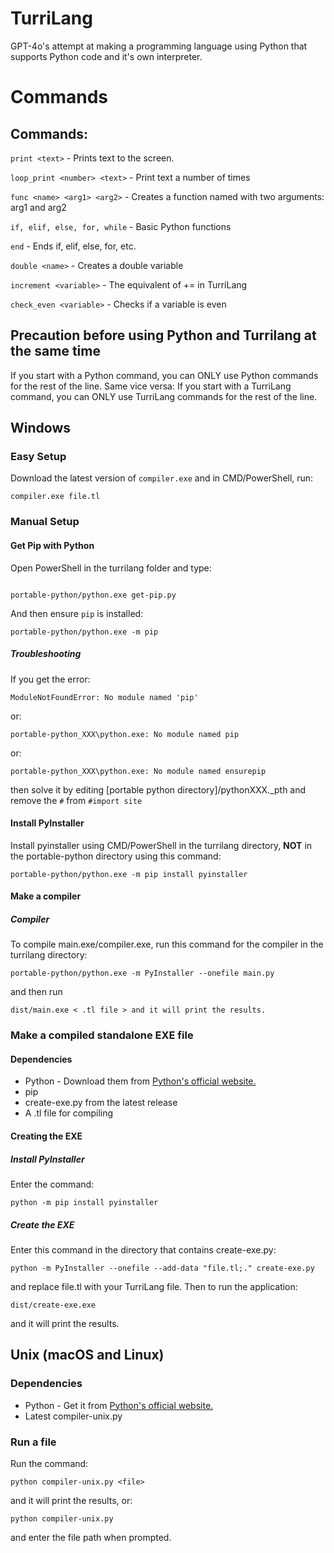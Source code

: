 # TurriLang
GPT-4o's attempt at making a programming language using Python that supports Python code and it's own interpreter.
# Commands
## Commands:

`print <text>` - Prints text to the screen.

`loop_print <number> <text>` - Print text a number of times

`func <name> <arg1> <arg2>` - Creates a function named with two arguments: arg1 and arg2

`if, elif, else, for, while` - Basic Python functions

`end` - Ends if, elif, else, for, etc.

`double <name>` - Creates a double variable

`increment <variable>` - The equivalent of += in TurriLang

`check_even <variable>` - Checks if a variable is even

## Precaution before using Python and Turrilang at the same time 
If you start with a Python command, you can ONLY use Python commands for the rest of the line.
Same vice versa: If you start with a TurriLang command, you can ONLY use TurriLang commands for the rest of the line.
## Windows
### Easy Setup
Download the latest version of `compiler.exe` and in CMD/PowerShell, run:
```
compiler.exe file.tl
```
### Manual Setup
#### Get Pip with Python
Open PowerShell in the turrilang folder and type:
```batch

portable-python/python.exe get-pip.py
```
And then ensure `pip` is installed:
```batch
portable-python/python.exe -m pip
```
##### Troubleshooting
If you get the error:
```
ModuleNotFoundError: No module named 'pip'
```
or:
```
portable-python_XXX\python.exe: No module named pip
```
or:
```
portable-python_XXX\python.exe: No module named ensurepip
```
then solve it by editing [portable python directory]/pythonXXX._pth and remove the `#` from `#import site`
#### Install PyInstaller
Install pyinstaller using CMD/PowerShell in the turrilang directory, **NOT** in the portable-python directory using this command:
```batch
portable-python/python.exe -m pip install pyinstaller
```
#### Make a compiler
##### Compiler
To compile main.exe/compiler.exe, run this command for the compiler in the turrilang directory:
```
portable-python/python.exe -m PyInstaller --onefile main.py
```
and then run
```
dist/main.exe < .tl file > and it will print the results.
```
### Make a compiled standalone EXE file
#### Dependencies
- Python - Download them from [Python's official website.](https://python.org)
- pip
- create-exe.py from the latest release
- A .tl file for compiling

#### Creating the EXE
##### Install PyInstaller
Enter the command:
```
python -m pip install pyinstaller
```
##### Create the EXE
Enter this command in the directory that contains create-exe.py:
```
python -m PyInstaller --onefile --add-data "file.tl;." create-exe.py
```
and replace file.tl with your TurriLang file.
Then to run the application:
```
dist/create-exe.exe
```
and it will print the results.
## Unix (macOS and Linux)
### Dependencies
- Python - Get it from [Python's official website.](https://python.org)
- Latest compiler-unix.py
### Run a file
Run the command:
```
python compiler-unix.py <file>
```
and it will print the results, or:
```
python compiler-unix.py
```
and enter the file path when prompted.

